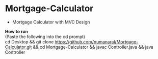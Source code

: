 # Mortgage-Calculator
- Mortgage Calculator with MVC Design

<b> How to run </b>  
(Paste the following into the cd prompt)  
cd Desktop  && git clone https://github.com/numanaral/Mortgage-Calculator.git  && cd Mortgage-Calculator && javac Controller.java && java Controller
